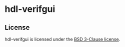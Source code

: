 # hdl-verifgui

## License

hdl-verifgui is licensed under the [BSD 3-Clause license](https://github.com/Eideticom/hdl-verifgui/blob/master/LICENSE).
